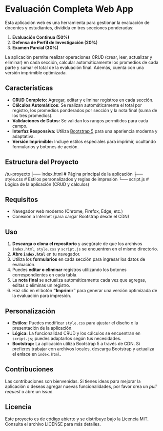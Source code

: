 # Evaluación Completa Web App

Esta aplicación web es una herramienta para gestionar la evaluación de docentes y estudiantes, dividida en tres secciones ponderadas:

1. **Evaluación Continua (50%)**
2. **Defensa de Perfil de Investigación (20%)**
3. **Examen Parcial (30%)**

La aplicación permite realizar operaciones CRUD (crear, leer, actualizar y eliminar) en cada sección, calcular automáticamente los promedios de cada parte y sumar el total de la evaluación final. Además, cuenta con una versión imprimible optimizada.

## Características

- **CRUD Completo:** Agregar, editar y eliminar registros en cada sección.
- **Cálculos Automáticos:** Se realizan automáticamente el total por registro, los promedios ponderados por sección y la nota final (suma de los tres promedios).
- **Validaciones de Datos:** Se validan los rangos permitidos para cada campo.
- **Interfaz Responsiva:** Utiliza [Bootstrap 5](https://getbootstrap.com/) para una apariencia moderna y adaptativa.
- **Versión Imprimible:** Incluye estilos especiales para imprimir, ocultando formularios y botones de acción.

## Estructura del Proyecto

/tu-proyecto
├── index.html # Página principal de la aplicación
├── style.css # Estilos personalizados y reglas de impresión
└── script.js # Lógica de la aplicación (CRUD y cálculos)

## Requisitos

- Navegador web moderno (Chrome, Firefox, Edge, etc.)
- Conexión a Internet (para cargar Bootstrap desde el CDN)

## Uso

1. **Descarga o clona el repositorio** y asegúrate de que los archivos `index.html`, `style.css` y `script.js` se encuentren en el mismo directorio.
2. **Abre `index.html`** en tu navegador.
3. Utiliza los **formularios** en cada sección para ingresar los datos de evaluación.
4. Puedes **editar o eliminar** registros utilizando los botones correspondientes en cada tabla.
5. La **nota final** se actualiza automáticamente cada vez que agregas, editas o eliminas un registro.
6. Haz clic en el botón **"Imprimir"** para generar una versión optimizada de la evaluación para impresión.

## Personalización

- **Estilos:** Puedes modificar `style.css` para ajustar el diseño o la presentación de la aplicación.
- **Lógica:** La funcionalidad CRUD y los cálculos se encuentran en `script.js`; puedes adaptarlos según tus necesidades.
- **Bootstrap:** La aplicación utiliza Bootstrap 5 a través de CDN. Si prefieres trabajar con archivos locales, descarga Bootstrap y actualiza el enlace en `index.html`.

## Contribuciones

Las contribuciones son bienvenidas. Si tienes ideas para mejorar la aplicación o deseas agregar nuevas funcionalidades, por favor crea un _pull request_ o abre un _issue_.

## Licencia

Este proyecto es de código abierto y se distribuye bajo la Licencia MIT. Consulta el archivo LICENSE para más detalles.
